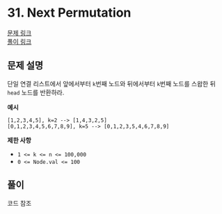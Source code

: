 # 31. Next Permutation
[문제 링크](https://leetcode.com/problems/swapping-nodes-in-a-linked-list/ )  
[풀이 링크](LC1721.java )  

## 문제 설명
단일 연결 리스트에서 앞에서부터 `k`번째 노드와 뒤에서부터 `k`번째 노드를 스왑한 뒤 `head` 노드를 반환하라.  

**예시**
```
[1,2,3,4,5], k=2 --> [1,4,3,2,5]
[0,1,2,3,4,5,6,7,8,9], k=5 --> [0,1,2,3,5,4,6,7,8,9]
```

**제한 사항**  
* `1 <= k <= n <= 100,000`  
* `0 <= Node.val <= 100`  

## 풀이
코드 참조  
